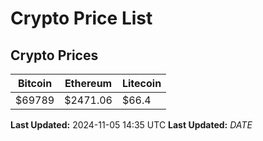 # Crypto Price List

## Crypto Prices
| Bitcoin | Ethereum | Litecoin |
| ------- | -------- | -------- |
| $69789 | $2471.06 | $66.4 |
**Last Updated:** 2024-11-05 14:35 UTC
**Last Updated:** $DATE$
